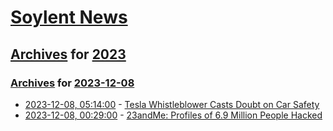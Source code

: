 # [Soylent News](../../../README.md)

## [Archives](../../index.md) for [2023](../index.md)

### [Archives](../../index.md) for [2023-12-08](index.md)

* [2023-12-08, 05:14:00](https://soylentnews.org/article.pl?sid=23/12/07/0626206&from=rss) - [Tesla Whistleblower Casts Doubt on Car Safety](https://soylentnews.org/article.pl?sid=23/12/07/0626206&from=rss)
* [2023-12-08, 00:29:00](https://soylentnews.org/article.pl?sid=23/12/07/0512225&from=rss) - [23andMe: Profiles of 6.9 Million People Hacked](https://soylentnews.org/article.pl?sid=23/12/07/0512225&from=rss)

